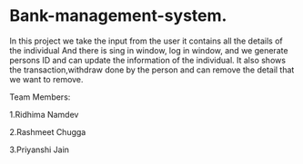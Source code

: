 # Bank-management-system.
In this project we take the input from the user it contains all the details of the individual  And there is sing in window, log in window, and we generate persons ID and can update the information of the individual. It also shows the transaction,withdraw done by the person and can remove the detail that we want to remove.

Team Members:

1.Ridhima Namdev	

2.Rashmeet Chugga 	

3.Priyanshi Jain
